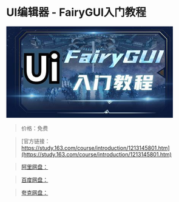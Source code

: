 # UI编辑器 - FairyGUI入门教程

![img](../../../assets/study163/free/2a3635ac5af646038b316aec82cbd6cc.jpg)

> 价格：免费

> [官方链接：https://study.163.com/course/introduction/1213145801.htm](https://study.163.com/course/introduction/1213145801.htm)

> [阿里网盘：]()

> [百度网盘：]()

> [夸克网盘：]()
